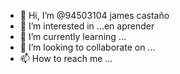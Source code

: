 - 👋 Hi, I’m @94503104 james castaño
- 👀 I’m interested in ...en aprender 
- 🌱 I’m currently learning ...
- 💞️ I’m looking to collaborate on ...
- 📫 How to reach me ...

<!---
94503104/94503104 is a ✨ special ✨ repository because its `README.md` (this file) appears on your GitHub profile.
You can click the Preview link to take a look at your changes.
--->

